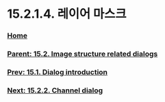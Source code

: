 # 15.2.1.4. 레이어 마스크

### [Home](./00-home.md)
### [Parent: 15.2. Image structure related dialogs](./15-02-00-image-structure-related-dialogs.md)
### [Prev: 15.1. Dialog introduction](./15-01-dialog-introduction.md)
### [Next: 15.2.2. Channel dialog](./15-02-02-00-channel-dialog.md)
